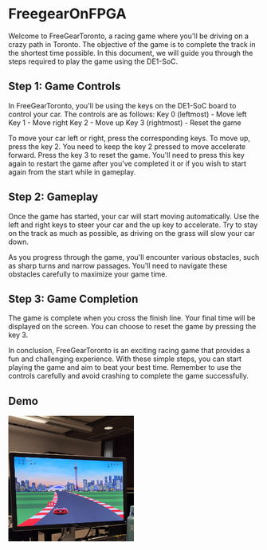 # FreegearOnFPGA

Welcome to FreeGearToronto, a racing game where you'll be driving on a crazy path in Toronto. 
The objective of the game is to complete the track in the shortest time possible. In this document, 
we will guide you through the steps required to play the game using the DE1-SoC.

## Step 1: Game Controls
In FreeGearToronto, you'll be using the keys on the DE1-SoC board to control your car. The 
controls are as follows:
Key 0 (leftmost) - Move left
Key 1 - Move right
Key 2 - Move up
Key 3 (rightmost) - Reset the game<br>

To move your car left or right, press the corresponding keys. To move up, press the key 2. You 
need to keep the key 2 pressed to move accelerate forward. Press the key 3 to reset the game. 
You'll need to press this key again to restart the game after you've completed it or if you wish to 
start again from the start while in gameplay. 

## Step 2: Gameplay
Once the game has started, your car will start moving automatically. Use the left and right keys 
to steer your car and the up key to accelerate. Try to stay on the track as much as possible, as 
driving on the grass will slow your car down.<br>

As you progress through the game, you'll encounter various obstacles, such as sharp turns and 
narrow passages. You'll need to navigate these obstacles carefully to maximize your game time.

## Step 3: Game Completion
The game is complete when you cross the finish line. Your final time will be displayed on the 
screen. You can choose to reset the game by pressing the key 3.<br>

In conclusion, FreeGearToronto is an exciting racing game that provides a fun and challenging 
experience. With these simple steps, you can start playing the game and aim to beat your best 
time. Remember to use the controls carefully and avoid crashing to complete the game 
successfully.

## Demo
[<img src="https://github.com/Ammar-V/FreegearOnFPGA/blob/main/freegear.png?raw=true" width="50%">]([https://youtube.com/shorts/vmYdRygjpts](https://drive.google.com/file/d/1tvpSRiYY5S3ZSw0ZNIaKejuRlN67gylY/view?usp=sharing)https://drive.google.com/file/d/1tvpSRiYY5S3ZSw0ZNIaKejuRlN67gylY/view?usp=sharing "Freegear Toronto on FPGA")
